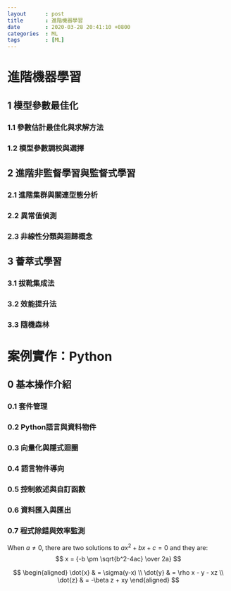 ```yaml
---
layout      : post
title       : 進階機器學習
date        : 2020-03-28 20:41:10 +0800 
categories  : ML  
tags        : [ML]
---
```


# 進階機器學習

## 1 模型參數最佳化

### 1.1 參數估計最佳化與求解方法
### 1.2 模型參數調校與選擇



## 2 進階非監督學習與監督式學習

### 2.1 進階集群與關連型態分析
### 2.2 異常值偵測
### 2.3 非線性分類與迴歸概念



## 3 薈萃式學習

### 3.1 拔靴集成法
### 3.2 效能提升法
### 3.3 隨機森林



# 案例實作：Python

## 0 基本操作介紹

### 0.1 套件管理
### 0.2 Python語言與資料物件
### 0.3 向量化與隱式迴圈
### 0.4 語言物件導向
### 0.5 控制敘述與自訂函數
### 0.6 資料匯入與匯出
### 0.7 程式除錯與效率監測


When $a \ne 0$, there are two solutions to $ax^2 + bx + c = 0$ and they are:
$$ x = {-b \pm \sqrt{b^2-4ac} \over 2a} $$
	
$$
\begin{aligned}
\dot{x} & = \sigma(y-x) \\
\dot{y} & = \rho x - y - xz \\
\dot{z} & = -\beta z + xy
\end{aligned}
$$


```python

```


```python

```
